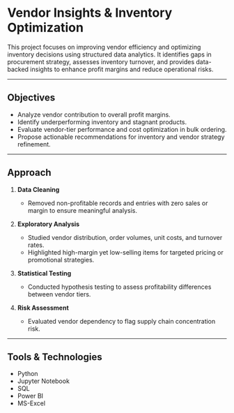 # Vendor Insights & Inventory Optimization

This project focuses on improving vendor efficiency and optimizing inventory decisions using structured data analytics. It identifies gaps in procurement strategy, assesses inventory turnover, and provides data-backed insights to enhance profit margins and reduce operational risks.

---

## Objectives

- Analyze vendor contribution to overall profit margins.
- Identify underperforming inventory and stagnant products.
- Evaluate vendor-tier performance and cost optimization in bulk ordering.
- Propose actionable recommendations for inventory and vendor strategy refinement.

---

## Approach

1. **Data Cleaning**  
   - Removed non-profitable records and entries with zero sales or margin to ensure meaningful analysis.

2. **Exploratory Analysis**  
   - Studied vendor distribution, order volumes, unit costs, and turnover rates.
   - Highlighted high-margin yet low-selling items for targeted pricing or promotional strategies.

3. **Statistical Testing**  
   - Conducted hypothesis testing to assess profitability differences between vendor tiers.

4. **Risk Assessment**  
   - Evaluated vendor dependency to flag supply chain concentration risk.

---

## Tools & Technologies

- Python
- Jupyter Notebook
- SQL
- Power BI
- MS-Excel
